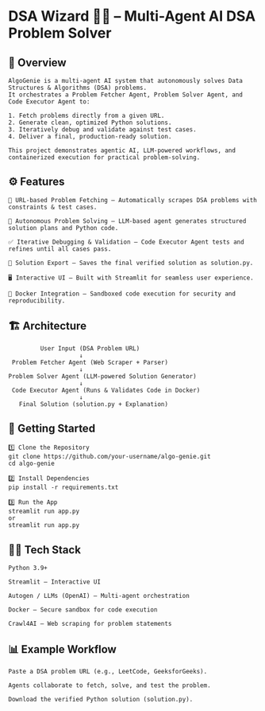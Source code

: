 # DSA Wizard 🧙‍♂️ – Multi-Agent AI DSA Problem Solver

## 📌 Overview

    AlgoGenie is a multi-agent AI system that autonomously solves Data Structures & Algorithms (DSA) problems.
    It orchestrates a Problem Fetcher Agent, Problem Solver Agent, and Code Executor Agent to:
    
    1. Fetch problems directly from a given URL.
    2. Generate clean, optimized Python solutions.
    3. Iteratively debug and validate against test cases.
    4. Deliver a final, production-ready solution.
    
    This project demonstrates agentic AI, LLM-powered workflows, and containerized execution for practical problem-solving.

## ⚙️ Features

    🔗 URL-based Problem Fetching – Automatically scrapes DSA problems with constraints & test cases.
  
    🧠 Autonomous Problem Solving – LLM-based agent generates structured solution plans and Python code.
  
    ✅ Iterative Debugging & Validation – Code Executor Agent tests and refines until all cases pass.
  
    📂 Solution Export – Saves the final verified solution as solution.py.
  
    🖥️ Interactive UI – Built with Streamlit for seamless user experience.
  
    🐳 Docker Integration – Sandboxed code execution for security and reproducibility.

## 🏗️ Architecture

             User Input (DSA Problem URL)
                        ↓
     Problem Fetcher Agent (Web Scraper + Parser)
                        ↓
    Problem Solver Agent (LLM-powered Solution Generator)
                        ↓
     Code Executor Agent (Runs & Validates Code in Docker)
                        ↓
       Final Solution (solution.py + Explanation)

## 🚀 Getting Started

    1️⃣ Clone the Repository
    git clone https://github.com/your-username/algo-genie.git
    cd algo-genie
    
    2️⃣ Install Dependencies
    pip install -r requirements.txt
    
    3️⃣ Run the App
    streamlit run app.py
    or
    streamlit run app.py

## 🧑‍💻 Tech Stack

    Python 3.9+
    
    Streamlit – Interactive UI
    
    Autogen / LLMs (OpenAI) – Multi-agent orchestration
    
    Docker – Secure sandbox for code execution
    
    Crawl4AI – Web scraping for problem statements

## 📊 Example Workflow

    Paste a DSA problem URL (e.g., LeetCode, GeeksforGeeks).
    
    Agents collaborate to fetch, solve, and test the problem.
    
    Download the verified Python solution (solution.py).
